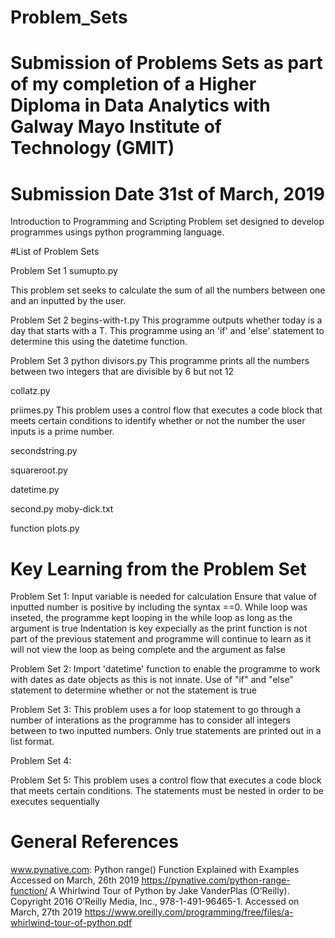 # Problem_Sets
# Submission of Problems Sets as part of my completion of a Higher Diploma in Data Analytics with Galway Mayo Institute of Technology (GMIT) 
# Submission Date 31st of March, 2019

Introduction to Programming and Scripting Problem set designed to develop programmes usings python programming language. 

#List of Problem Sets

Problem Set 1 sumupto.py

This problem set seeks to calculate the sum of all the numbers between one and an inputted by the user. 

Problem Set 2 begins-with-t.py
This programme outputs whether today is a day that starts with a T. This programme using an 'if' and 'else' statement to determine this using the datetime function.

Problem Set 3 python divisors.py
This programme prints all the numbers between two integers that are divisible by 6 but not 12

collatz.py

priimes.py
This problem uses a control flow that executes a code block that meets certain conditions to identify whether or not the number the user inputs is a prime number.

secondstring.py

squareroot.py

datetime.py

second.py moby-dick.txt

function plots.py

# Key Learning from the Problem Set
Problem Set 1: 
Input variable is needed for calculation
Ensure that value of inputted number is positive by including the syntax ==0. 
While loop was inseted, the programme kept looping in the while loop as long as the argument is true
Indentation is key expecially as the print function is not part of the previous statement and programme will continue to learn as it will not view the loop as being complete and the argument as false

Problem Set 2:
Import 'datetime' function to enable the programme to work with dates as date objects as this is not innate.
Use of "if" and "else" statement to determine whether or not the statement is true

Problem Set 3: 
This problem uses a for loop statement to go through a number of interations as the programme has to consider all integers between to two inputted numbers. Only true statements are printed out in a list format. 

Problem Set 4:

Problem Set 5: 
This problem uses a control flow that executes a code block that meets certain conditions. 
The statements must be nested in order to be executes sequentially


# General References
www.pynative.com: Python range() Function Explained with Examples Accessed on March, 26th 2019 https://pynative.com/python-range-function/
A Whirlwind Tour of Python by Jake VanderPlas (O’Reilly). Copyright 2016 O’Reilly Media, Inc., 978-1-491-96465-1. Accessed on March, 27th 2019 https://www.oreilly.com/programming/free/files/a-whirlwind-tour-of-python.pdf 

 
